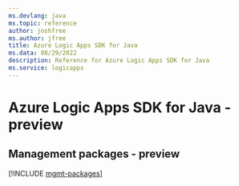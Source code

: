```yaml
---
ms.devlang: java
ms.topic: reference
author: joshfree
ms.author: jfree
title: Azure Logic Apps SDK for Java
ms.data: 08/29/2022
description: Reference for Azure Logic Apps SDK for Java
ms.service: logicapps
---
```

# Azure Logic Apps SDK for Java - preview

## Management packages - preview
[!INCLUDE [mgmt-packages](logic-apps-mgmt-index.md)]